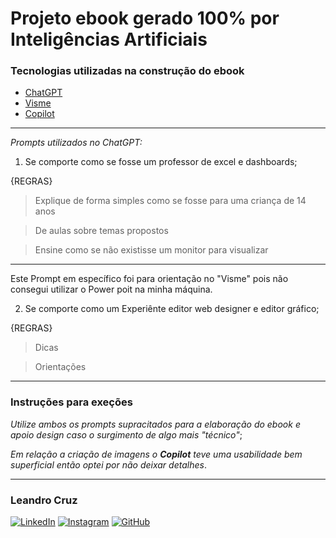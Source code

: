 # Projeto ebook gerado 100% por Inteligências Artificiais

### Tecnologias utilizadas na construção do ebook
 - [ChatGPT](https://chat.openai.com/)
 - [Visme](https://dashboard.visme.co/v2/login)
 - [Copilot](https://copilot.microsoft.com/)
---
*_Prompts utilizados no ChatGPT:_*

1. Se comporte como se fosse um professor de excel e dashboards;

{REGRAS}
> Explique de forma simples como se fosse para uma criança de 14 anos

> De aulas sobre temas propostos

> Ensine como se não existisse um monitor para visualizar
---
 Este Prompt em específico foi para orientação no "Visme" pois não consegui utilizar o Power poit na minha máquina.

2. Se comporte como um Experiênte editor web designer e editor gráfico;

{REGRAS}
> Dicas

> Orientações
---
### Instruções para exeções

*_Utilize ambos os prompts supracitados para a elaboração do ebook e apoio design caso o surgimento de algo mais "técnico"_*;

*_Em relação a criação de imagens o **Copilot** teve uma usabilidade bem superficial então optei por não deixar detalhes_*.

---
###  Leandro Cruz
[![LinkedIn](https://img.shields.io/badge/LinkedIn-0077B5?style=for-the-badge&logo=linkedin&logoColor=white)](https://www.linkedin.com/in/leandro-cruz-9ab17a2b3/)
[![Instagram](https://img.shields.io/badge/-Instagram-%23E4405F?style=for-the-badge&logo=instagram&logoColor=white)](https://www.instagram.com/leanddro_cruz/)
[![GitHub](https://img.shields.io/badge/GitHub-100000?style=for-the-badge&logo=github&logoColor=white)](https://github.com/Cruzzleo)
